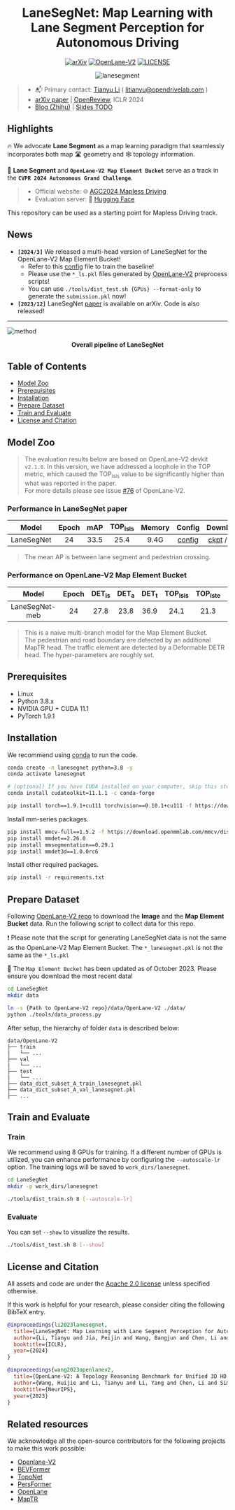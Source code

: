 <div align="center">

# LaneSegNet: Map Learning with Lane Segment Perception for Autonomous Driving

[![arXiv](https://img.shields.io/badge/arXiv-2312.16108-479ee2.svg)](https://arxiv.org/abs/2312.16108)
[![OpenLane-V2](https://img.shields.io/badge/GitHub-OpenLane--V2-blueviolet.svg)](https://github.com/OpenDriveLab/OpenLane-V2)
[![LICENSE](https://img.shields.io/badge/license-Apache_2.0-blue.svg)](./LICENSE)

![lanesegment](figs/lane_segment.jpg "Diagram of Lane Segment")

</div>

> - :mailbox_with_mail: Primary contact: [Tianyu Li](https://scholar.google.com/citations?user=X6vTmEMAAAAJ) ( litianyu@opendrivelab.com )
> - [arXiv paper](https://arxiv.org/abs/2312.16108) | [OpenReview](https://openreview.net/forum?id=LsURkIPYR5), ICLR 2024
> - [Blog (Zhihu)](https://zhuanlan.zhihu.com/p/678596087) | [Slides TODO]()

## Highlights

:fire: We advocate **Lane Segment** as a map learning paradigm that seamlessly incorporates both map :motorway: geometry and :spider_web: topology information.

:checkered_flag: **Lane Segment** and **`OpenLane-V2 Map Element Bucket`** serve as a track in the **`CVPR 2024 Autonomous Grand Challenge`**.

> - Official website: :globe_with_meridians: [AGC2024 Mapless Driving](https://opendrivelab.com/challenge2024/#mapless_driving)
> - Evaluation server: :hugs: [Hugging Face](https://huggingface.co/spaces/AGC2024/mapless-driving-2024)

This repository can be used as a starting point for Mapless Driving track.



## News
- **`[2024/3]`** We released a multi-head version of LaneSegNet for the OpenLane-V2 Map Element Bucket!
  - Refer to this [config](projects/configs/lanesegnet_r50_8x1_24e_olv2_subset_A_mapele_bucket.py) file to train the baseline!
  - Please use the `*_ls.pkl` files generated by [OpenLane-V2](https://github.com/OpenDriveLab/OpenLane-V2/tree/master/data#preprocess) preprocess scripts!
  - You can use `./tools/dist_test.sh {GPUs} --format-only` to generate the `submission.pkl` now!
- **`[2023/12]`** LaneSegNet [paper](https://arxiv.org/abs/2312.16108) is available on arXiv. Code is also released!

---

![method](figs/pipeline.png "Pipeline of LaneSegNet")

<div align="center">
<b>Overall pipeline of LaneSegNet</b>
</div>

## Table of Contents
- [Model Zoo](#model-zoo)
- [Prerequisites](#prerequisites)
- [Installation](#installation)
- [Prepare Dataset](#prepare-dataset)
- [Train and Evaluate](#train-and-evaluate)
- [License and Citation](#license-and-citation)

## Model Zoo

> The evaluation results below are based on OpenLane-V2 devkit `v2.1.0`. In this version, we have addressed a loophole in the TOP metric, which caused the TOP<sub>lsls</sub> value to be significantly higher than what was reported in the paper.  
> For more details please see issue [#76](https://github.com/OpenDriveLab/OpenLane-V2/issues/76) of OpenLane-V2.

### Performance in LaneSegNet paper

|   Model    | Epoch |  mAP  | TOP<sub>lsls</sub> | Memory | Config | Download |
| :--------: | :---: | :---: | :----------------: | :----: | :----: | :------: |
| LaneSegNet | 24 | 33.5 | 25.4 | 9.4G | [config](projects/configs/lanesegnet_r50_8x1_24e_olv2_subset_A.py) | [ckpt](https://huggingface.co/OpenDriveLab/lanesegnet_r50_8x1_24e_olv2_subset_A/resolve/main/lanesegnet_r50_8x1_24e_olv2_subset_A.pth) / [log](https://huggingface.co/OpenDriveLab/lanesegnet_r50_8x1_24e_olv2_subset_A/resolve/main/20231225_213951.log) |

> The mean AP is between lane segment and pedestrian crossing.

### Performance on OpenLane-V2 Map Element Bucket

| Model | Epoch | DET<sub>ls</sub> | DET<sub>a</sub> | DET<sub>t</sub> | TOP<sub>lsls</sub> | TOP<sub>lste</sub> | Config |
| :---: | :---: | :---: | :---: | :---: | :---: | :---: | :---: |
| LaneSegNet-meb | 24 | 27.8 | 23.8 | 36.9 | 24.1 | 21.3 | [config](projects/configs/lanesegnet_r50_8x1_24e_olv2_subset_A_mapele_bucket.py) |

> This is a naive multi-branch model for the Map Element Bucket.  
> The pedestrian and road boundary are detected by an additional MapTR head. The traffic element are detected by a Deformable DETR head. The hyper-parameters are roughly set.

## Prerequisites

- Linux
- Python 3.8.x
- NVIDIA GPU + CUDA 11.1
- PyTorch 1.9.1

## Installation

We recommend using [conda](https://docs.conda.io/en/latest/miniconda.html) to run the code.
```bash
conda create -n lanesegnet python=3.8 -y
conda activate lanesegnet

# (optional) If you have CUDA installed on your computer, skip this step.
conda install cudatoolkit=11.1.1 -c conda-forge

pip install torch==1.9.1+cu111 torchvision==0.10.1+cu111 -f https://download.pytorch.org/whl/torch_stable.html
```

Install mm-series packages.
```bash
pip install mmcv-full==1.5.2 -f https://download.openmmlab.com/mmcv/dist/cu111/torch1.9.0/index.html
pip install mmdet==2.26.0
pip install mmsegmentation==0.29.1
pip install mmdet3d==1.0.0rc6
```

Install other required packages.
```bash
pip install -r requirements.txt
```

## Prepare Dataset

Following [OpenLane-V2 repo](https://github.com/OpenDriveLab/OpenLane-V2/blob/v2.1.0/data) to download the **Image** and the **Map Element Bucket** data. Run the following script to collect data for this repo. 

:exclamation: Please note that the script for generating LaneSegNet data is not the same as the OpenLane-V2 Map Element Bucket. The `*_lanesegnet.pkl` is not the same as the `*_ls.pkl`

:bell: The `Map Element Bucket` has been updated as of October 2023. Please ensure you download the most recent data!

```bash
cd LaneSegNet
mkdir data

ln -s {Path to OpenLane-V2 repo}/data/OpenLane-V2 ./data/
python ./tools/data_process.py
```

After setup, the hierarchy of folder `data` is described below:
```
data/OpenLane-V2
├── train
|   └── ...
├── val
|   └── ...
├── test
|   └── ...
├── data_dict_subset_A_train_lanesegnet.pkl
├── data_dict_subset_A_val_lanesegnet.pkl
├── ...
```

## Train and Evaluate

### Train

We recommend using 8 GPUs for training. If a different number of GPUs is utilized, you can enhance performance by configuring the `--autoscale-lr` option. The training logs will be saved to `work_dirs/lanesegnet`.

```bash
cd LaneSegNet
mkdir -p work_dirs/lanesegnet

./tools/dist_train.sh 8 [--autoscale-lr]
```

### Evaluate
You can set `--show` to visualize the results.

```bash
./tools/dist_test.sh 8 [--show]
```

## License and Citation
All assets and code are under the [Apache 2.0 license](./LICENSE) unless specified otherwise.

If this work is helpful for your research, please consider citing the following BibTeX entry.

``` bibtex
@inproceedings{li2023lanesegnet,
  title={LaneSegNet: Map Learning with Lane Segment Perception for Autonomous Driving},
  author={Li, Tianyu and Jia, Peijin and Wang, Bangjun and Chen, Li and Jiang, Kun and Yan, Junchi and Li, Hongyang},
  booktitle={ICLR},
  year={2024}
}

@inproceedings{wang2023openlanev2,
  title={OpenLane-V2: A Topology Reasoning Benchmark for Unified 3D HD Mapping}, 
  author={Wang, Huijie and Li, Tianyu and Li, Yang and Chen, Li and Sima, Chonghao and Liu, Zhenbo and Wang, Bangjun and Jia, Peijin and Wang, Yuting and Jiang, Shengyin and Wen, Feng and Xu, Hang and Luo, Ping and Yan, Junchi and Zhang, Wei and Li, Hongyang},
  booktitle={NeurIPS},
  year={2023}
}
```

## Related resources

We acknowledge all the open-source contributors for the following projects to make this work possible:

- [Openlane-V2](https://github.com/OpenDriveLab/OpenLane-V2)
- [BEVFormer](https://github.com/fundamentalvision/BEVFormer)
- [TopoNet](https://github.com/OpenDriveLab/TopoNet)
- [PersFormer](https://github.com/OpenDriveLab/PersFormer_3DLane)
- [OpenLane](https://github.com/OpenDriveLab/OpenLane)
- [MapTR](https://github.com/hustvl/MapTR)
